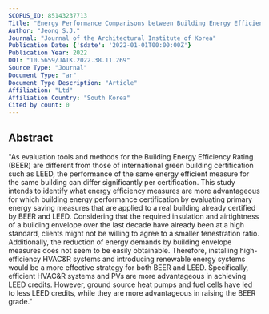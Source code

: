 ```yaml
---
SCOPUS_ID: 85143237713
Title: "Energy Performance Comparisons between Building Energy Efficiency Rating and LEED for Identical Energy Efficiency Measures"
Author: "Jeong S.J."
Journal: "Journal of the Architectural Institute of Korea"
Publication Date: {'$date': '2022-01-01T00:00:00Z'}
Publication Year: 2022
DOI: "10.5659/JAIK.2022.38.11.269"
Source Type: "Journal"
Document Type: "ar"
Document Type Description: "Article"
Affiliation: "Ltd"
Affiliation Country: "South Korea"
Cited by count: 0
---
```


## Abstract
"As evaluation tools and methods for the Building Energy Efficiency Rating (BEER) are different from those of international green building certification such as LEED, the performance of the same energy efficient measure for the same building can differ significantly per certification. This study intends to identify what energy efficiency measures are more advantageous for which building energy performance certification by evaluating primary energy saving measures that are applied to a real building already certified by BEER and LEED. Considering that the required insulation and airtightness of a building envelope over the last decade have already been at a high standard, clients might not be willing to agree to a smaller fenestration ratio. Additionally, the reduction of energy demands by building envelope measures does not seem to be easily obtainable. Therefore, installing high-efficiency HVAC&R systems and introducing renewable energy systems would be a more effective strategy for both BEER and LEED. Specifically, efficient HVAC&R systems and PVs are more advantageous in achieving LEED credits. However, ground source heat pumps and fuel cells have led to less LEED credits, while they are more advantageous in raising the BEER grade."

